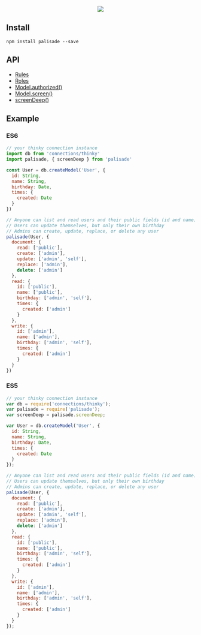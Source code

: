 <p align='center'>
  <img src='https://i.imgur.com/ksLTGTi.png'/>
</p>

## Install

```
npm install palisade --save
```

## API

- [Rules](http://shasta.tools/palisade/docs/Rules.html)
- [Roles](http://shasta.tools/palisade/docs/Roles.html)
- [Model.authorized()](http://shasta.tools/palisade/docs/Authorized.html)
- [Model.screen()](http://shasta.tools/palisade/docs/Screen.html)
- [screenDeep()](http://shasta.tools/palisade/docs/ScreenDeep.html)

## Example

### ES6

```js
// your thinky connection instance
import db from 'connections/thinky'
import palisade, { screenDeep } from 'palisade'

const User = db.createModel('User', {
  id: String,
  name: String,
  birthday: Date,
  times: {
    created: Date
  }
})

// Anyone can list and read users and their public fields (id and name)
// Users can update themselves, but only their own birthday
// Admins can create, update, replace, or delete any user
palisade(User, {
  document: {
    read: ['public'],
    create: ['admin'],
    update: ['admin', 'self'],
    replace: ['admin'],
    delete: ['admin']
  },
  read: {
    id: ['public'],
    name: ['public'],
    birthday: ['admin', 'self'],
    times: {
      created: ['admin']
    }
  },
  write: {
    id: ['admin'],
    name: ['admin'],
    birthday: ['admin', 'self'],
    times: {
      created: ['admin']
    }
  }
})
```

### ES5

```js
// your thinky connection instance
var db = require('connections/thinky');
var palisade = require('palisade');
var screenDeep = palisade.screenDeep;

var User = db.createModel('User', {
  id: String,
  name: String,
  birthday: Date,
  times: {
    created: Date
  }
});

// Anyone can list and read users and their public fields (id and name)
// Users can update themselves, but only their own birthday
// Admins can create, update, replace, or delete any user
palisade(User, {
  document: {
    read: ['public'],
    create: ['admin'],
    update: ['admin', 'self'],
    replace: ['admin'],
    delete: ['admin']
  },
  read: {
    id: ['public'],
    name: ['public'],
    birthday: ['admin', 'self'],
    times: {
      created: ['admin']
    }
  },
  write: {
    id: ['admin'],
    name: ['admin'],
    birthday: ['admin', 'self'],
    times: {
      created: ['admin']
    }
  }
});
```
